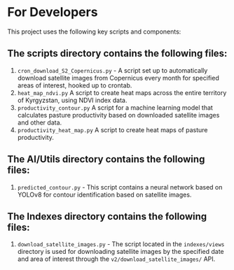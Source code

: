 # For Developers

This project uses the following key scripts and components:

## The scripts directory contains the following files:

1. `cron_download_S2_Copernicus.py` -
   A script set up to automatically download satellite images from Copernicus every month for specified
   areas of interest, hooked up to crontab.
2. `heat_map_ndvi.py`
   A script to create heat maps across the entire territory of Kyrgyzstan, using NDVI index data.
3. `productivity_contour.py`
   A script for a machine learning model that calculates pasture productivity based on downloaded
   satellite images and other data.
4. `productivity_heat_map.py`
   A script to create heat maps of pasture productivity.

## The AI/Utils directory contains the following files:

1. `predicted_contour.py` -
   This script contains a neural network based on YOLOv8 for contour identification based on satellite
   images.

## The Indexes directory contains the following files:

1. `download_satellite_images.py` -
   The script located in the `indexes/views` directory is used for downloading satellite images by the specified date
   and
   area of interest through the `v2/download_satellite_images/` API.
